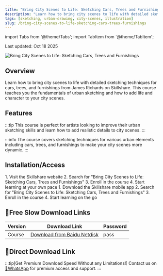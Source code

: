 ```yaml
---
title: "Bring City Scenes to Life: Sketching Cars, Trees and Furnishings"
description: "Learn how to bring city scenes to life with detailed sketching techniques for cars, trees, and furnishings from James Richards on Skillshare"
tags: [sketching, urban-drawing, city-scenes, illustration]
slug: /bring-city-scenes-to-life-sketching-cars-trees-furnishings
---
```


import Tabs from '@theme/Tabs';
import TabItem from '@theme/TabItem';

Last updated: Oct 18 2025

![Bring City Scenes to Life: Sketching Cars, Trees and Furnishings](https://www.gfxcamp.com/wp-content/uploads/2025/09/bring-city-scenes-to-life-sketching-cars-trees-furnishings.jpg)

## Overview

Learn how to bring city scenes to life with detailed sketching techniques for cars, trees, and furnishings from James Richards on Skillshare. This course teaches you the fundamentals of urban sketching and how to add life and character to your city scenes.

## Features

:::tip
This course is perfect for artists looking to improve their urban sketching skills and learn how to add realistic details to city scenes.
:::

:::info
The course covers sketching techniques for various urban elements including cars, trees, and furnishings to make your city scenes more dynamic.
:::

## Installation/Access

<Tabs>
<TabItem value="web" label="Web Access" default>
1. Visit the Skillshare website
2. Search for "Bring City Scenes to Life: Sketching Cars, Trees and Furnishings"
3. Enroll in the course
4. Start learning at your own pace
</TabItem>
<TabItem value="mobile" label="Mobile App">
1. Download the Skillshare mobile app
2. Search for "Bring City Scenes to Life: Sketching Cars, Trees and Furnishings"
3. Enroll in the course
4. Start learning on the go
</TabItem>
</Tabs>

## 🐌Free Slow Download Links

| Version | Download Link | Password |
|--------|---------------|----------|
| Course | [Download from Baidu Netdisk](https://pan.baidu.com/s/link) | pass |

## 🚀Direct Download Link
:::tip[Get Premium Download Speed Without any Limitations!]
Contact us on [💬WhatsApp](https://wa.me/+8613237610083) for premium  access and support.
:::
